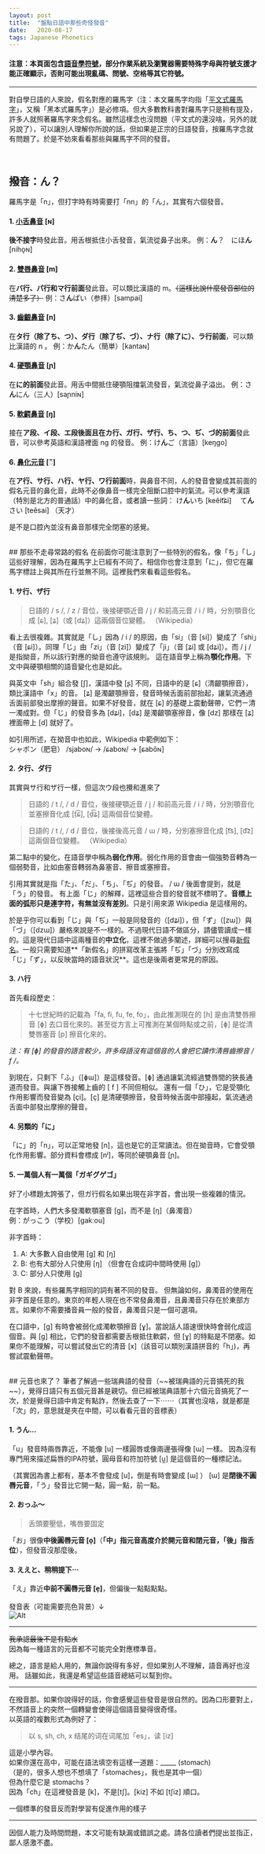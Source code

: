 ```yaml
---
layout: post
title:  "盤點日語中那些奇怪發音"
date:   2020-08-17
tags: Japanese Phonetics
---
```


#### **注意：本頁面包含[語音學符號](https://zh.wikipedia.org/wiki/國際音標)，部分作業系統及瀏覽器需要特殊字母與符號支援才能正確顯示，否則可能出現亂碼、問號、空格等其它符號。**

---

對自學日語的人來說，假名對應的羅馬字（注：本文羅馬字均指「[平文式羅馬字](https://zh.wikipedia.org/wiki/平文式罗马字)」，又稱「黑本式羅馬字」）是必修項。但大多數教科書對羅馬字只是稍有提及，許多人就照著羅馬字來念假名。雖然這樣念也沒問題（平文式的還沒啥，另外的就另說了），可以讓別人理解你所說的話，但如果是正宗的日語發音，按羅馬字念就有問題了。於是不妨來看看那些與羅馬字不同的發音。

<br>

## 撥音：ん？

羅馬字是「n」，但打字時有時需要打「nn」的「ん」，其實有六個發音。  

#### 1. [小舌鼻音](https://zh.wikipedia.org/wiki/小舌鼻音) [ɴ]
**後不接字**時發此音。用舌根抵住小舌發音，氣流從鼻子出來。
例：**ん**？　にほ**ん** [niho̞ɴ]

#### 2. [雙唇鼻音](https://zh.wikipedia.org/wiki/雙唇鼻音) [m]
在**バ行、パ行和マ行前面**發此音。可以類比漢語的 m。~~（這樣比說什麼發音部位的清楚多了）~~
例：さ**ん**ぱい（参拝）[sampai]

#### 3. [齒齦鼻音](https://zh.wikipedia.org/wiki/齒齦鼻音) [n]
在**タ行（除了ち、つ）、ダ行（除了ぢ、づ）、ナ行（除了に）、ラ行前面**，可以類比漢語的 n 。
例：か**ん**たん（簡単）[kantaɴ]

#### 4. [硬顎鼻音](https://zh.wikipedia.org/wiki/硬顎鼻音) [ɲ]
在**に的前面**發此音。用舌中間抵住硬顎阻擋氣流發音，氣流從鼻子溢出。
例：さ**ん**にん（三人）[saɲniɴ]

#### 5. [軟齶鼻音](https://zh.wikipedia.org/wiki/軟齶鼻音) [ŋ]
接在**ア段、イ段、エ段後面且在カ行、ガ行、ザ行、ち、つ、ぢ、づ的前面**發此音，可以參考英語和漢語裡面 ng 的發音。
例：け**ん**ご（言語）[keŋgo]

#### 6. [鼻化元音](https://zh.wikipedia.org/wiki/鼻音化) [◌̃]
在**ア行、サ行、ハ行、ヤ行、ワ行前面**時，與鼻音不同，ん的發音會變成其前面的假名元音的鼻化音，此時不必像鼻音一樣完全阻斷口腔中的氣流。可以參考漢語（特別是北方的普通話）中的鼻化音，或者讀一些詞：
け**ん**いち [keẽit͡ɕi] 　て**ん**さい [teẽsai] （天才）

是不是口腔內並沒有鼻音那樣完全閉塞的感覺。

<br>
## 那些不走尋常路的假名
在前面你可能注意到了一些特別的假名，像「ち」「し」這些好理解，因為在羅馬字上已經有不同了。相信你也會注意到「に」，但它在羅馬字標註上與其所在行並無不同。這裡我們來看看這些假名。

#### 1. サ行、ザ行
> 日語的 / s /,  / z / 音位，後接硬顎近音 / j / 和前高元音 / i / 時，分別顎音化成 [ɕ],  [ʑ]（或 [dʑ]）這兩個音位變體。 （Wikipedia）

看上去很複雜。其實就是「し」因為 / i / 的原因，由「si」（音 [si]）變成了「shi」（音 [ɕi]）。同理「じ」由「zi」（音 [zi]）變成了「ji」（音 [ʑi] 或 [dʑi]）。而 / j / 是指拗音，所以該行對應的拗音也遵守該規則。
這在語音學上稱為**顎化作用**。下文中與硬顎相關的語音變化也是如此。

與英文中「sh」組合發 [ʃ]，漢語中發 [ʂ] 不同，日語中的是 [ɕ]（清齦顎擦音），類比漢語中「x」的音。
[ʑ] 是濁齦顎擦音，發音時候舌面前部抬起，讓氣流通過舌面前部發出摩擦的聲音。如果不好發音，就在 [ɕ] 的基礎上震動聲帶，它們ㄧ清一濁成對。但「じ」的發音多為 [dʑi]，[dʑ] 是濁齦顎塞擦音，像 [dz] 那樣在 [ʑ] 裡面帶上 [d] 就好了。

如引用所述，在拗音中也如此，Wikipedia 中範例如下：  
シャボン（肥皂） /sjaboɴ/ → /ɕaboɴ/ → [ɕabõɴ] 

#### 2. タ行、ダ行
其實與サ行和ザ行一樣，但這次ウ段也攪和進來了

> 日語的 / t /, / d / 音位，後接硬顎近音 / j / 和前高元音 / i / 時，分別顎音化並塞擦音化成 [t̠͡ɕ], [d̠͡ʑ] 這兩個音位變體。

> 日語的 / t /, / d / 音位，後接後高元音 / ɯ / 時，分別塞擦音化成 [t͡s], [d͡z] 這兩個音位變體。 
> （Wikipedia）

第二點中的變化，在語音學中稱為**弱化作用**。弱化作用的音會由一個強勢音轉為一個弱勢音，比如由塞音轉弱為鼻塞音、擦音或塞擦音。

引用其實就是指「た」、「だ」、「ち」、「ぢ」的發音。 / ɯ / 後面會提到，就是「う」的發音。
有上面「じ」的解釋，這裡這些合音的發音就不標明了。**音標上面的弧形只是連字符，有無並沒有差別**。只是引用來源 Wikipedia 是這樣用的。

於是乎你可以看到「じ」與「ぢ」一般是同發音的（[dʑi]），但「ず」（[zɯ]）與「づ」（[dzɯ]）嚴格來說是不一樣的。不過現代日語不做區分，請儘管讀成一樣的。這是現代日語中這兩種音的**中立化**，這裡不做過多闡述，詳細可以搜尋[新假名](https://ja.wikipedia.org/wiki/現代仮名遣い)。一般只需要知道**「新假名」的拼寫改革主張將「ぢ」「づ」分別改寫成「じ」「ず」，以反映當時的語音狀況**。這也是後兩者更常見的原因。

#### 3. ハ行
首先看段歷史：
> 十七世紀時的記載為「fa, fi, fu, fe, fo」，由此推測現在的 [h] 是由清雙唇擦音 [ɸ] 去口音化來的。甚至從方言上可推測在某個時點或之前，[ɸ] 是從清雙唇塞音 [p] 擦音化來的。

*注：有 [ɸ] 的發音的語言較少，許多母語沒有這個音的人會把它讀作清唇齒擦音 / f /。*

到現在，只剩下「ふ」（[ɸɯ]）是這樣發音。[ɸ] 通過讓氣流經過雙唇間的狹長通道而發音。與讓下唇接觸上齒的 [ f ] 不同但相似。
還有一個「ひ」，它是受顎化作用影響而發音變為 [çi]。[ç] 是清硬顎擦音，發音時候舌面中部擡起，氣流通過舌面中部發出摩擦的聲音。

#### 4. 另類的「に」
「に」的「n」，可以正常地發 [n]，這也是它的正常讀法。但在拗音時，它會受顎化作用影響。部分資料會標成 [nʲ]，等同於硬顎鼻音 [ɲ]。

#### 5. 一萬個人有一萬個「ガギグゲゴ」
好了小標題太誇張了，但ガ行假名如果出現在非字首，會出現一些複雜的情況。

在字首時，人們大多發濁軟顎塞音 [g]，而不是 [ŋ]（鼻濁音）  
例：がっこう（学校）[gakːou]

非字首時：
1. A: 大多數人自由使用 [g] 和 [ŋ]  
2. B: 也有大部分人只使用 [ŋ] （但會在合成詞中間時使用 [g]）  
3. C: 部分人只使用 [g]  

對 B 來說，有些羅馬字相同的詞有著不同的發音。
但無論如何，鼻濁音的使用在非字首是任意的。東京的年輕人現在也不常發鼻濁音，且鼻濁音只存在於東部方言。如果你不需要播音員一般的發音，鼻濁音只是一個可選項。

在口語中，[g] 有時會被弱化成濁軟顎擦音 [ɣ]。當說話人語速很快時會弱化成這個音。與 [g] 相比，它們的發音都需要舌根抵住軟齶，但 [ɣ] 的特點是不閉塞。如果你不能理解，可以嘗試發出它的清音 [x]（該音可以類別漢語拼音的「h」)，再嘗試震動聲帶。

<br>
## 元音也來了？
筆者了解過一些瑞典語的發音（~~被瑞典語的元音搞死的我~~），覺得日語只有五個元音甚是親切。但已經被瑞典語那十六個元音搞死了一次，於是覺得日語中肯定有點詐，然後去查了一下⋯⋯（其實也沒啥，就是都是「次」的，意思就是夾在中間，可以看看元音的音標表）

#### 1. うん…
>
「u」發音時兩唇靠近，不能像 [u] 一樣圓唇或像兩邊張得像 [ɯ] 一樣。
因為沒有專門用來描述扁唇的IPA符號，圓母音和符加符號 [u͍] 是這個音的一種標記法。

（其實因為書上都有，基本不會發成 [u]，倒是有時會變成 [ɯ] ）
[ɯ] 是**閉後不圓唇元音**，「う」發音比它開一點，圓一點，前一點。

#### 2. おっふ〜
> 舌頭要壓低，嘴唇要固定

「お」很像**中後圓唇元音 [o̞]**（**「中」指元音高度介於開元音和閉元音，「後」指舌位**），但發音沒那麼後。

#### 3. ええと、稍稍提下⋯
「え」靠近**中前不圓唇元音 [e̞]**，但偏後一點點點點。  
<br>
發音表（可能需要亮色背景）↓  
![Alt](https://upload.wikimedia.org/wikipedia/commons/e/ed/Japanese_%28standard%29_vowels.svg)
<br>

---

~~我承認最後不是有點水~~  
因為每一種語言的元音都不可能完全對應標準音。

總之，語言是給人用的，無論你說得有多好，但如果別人不理解，語音再好也沒用。
話雖如此，我還是希望這些語音總結可以幫到你。

---

在撥音那。如果你說得好的話，你會感覺這些發音是很自然的。因為口形要對上，不然語音上的突然一個轉變會使得這個語音變得很奇怪。  
以英語的複數形式為例好了：  
>以 s, sh, ch, x 结尾的词在词尾加「es」，读 [iz]

這是小學內容。  
如果你還在高中，可能在語法填空有這樣一道題：_____ (stomach)  
（是的，很多人想也不想填了「stomaches」，我也是其中一個）  
但為什麼它是 stomachs？  
因為「ch」在這裡發音是 [k]，不是[tʃ]。[kiz] 不如 [tʃiz] 順口。

一個標準的發音反而對學習有促進作用的樣子

---

因個人能力及時間問題，本文可能有缺漏或錯誤之處。請各位讀者們提出並指正，鄙人感激不盡。
